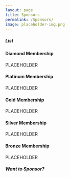 ```yaml
---
layout: page
title: Sponsors
permalink: /Sponsors/
image: placeholder-img.png
---
```


##### List
#### Diamond Membership
PLACEHOLDER
#### ​Platinum Membership
PLACEHOLDER
#### Gold Membership
PLACEHOLDER
#### Silver Membership
PLACEHOLDER
#### Bronze Membership
PLACEHOLDER

##### Want to Sponsor?

